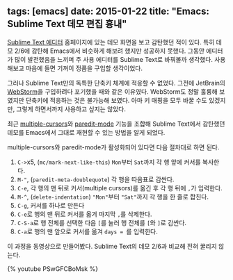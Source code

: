 tags: [emacs]
date: 2015-01-22
title: "Emacs: Sublime Text 데모 편집 흉내"
---
[Sublime Text 에디터](http://www.sublimetext.com/) 홈페이지에 있는 데모 화면을 보고 감탄했던 적이 있다. 특히 데모 2/6에 감탄해 Emacs에서 비슷하게 해보려 했지만 성공하지 못했다. 그동안 에디터가 많이 발전했음을 느끼며 주 사용 에디터를 Sublime Text로 바꿔볼까 생각했다. 사용해보고 마음에 들면 기꺼이 정품을 구입할 생각이었다.<!--more-->

그러나 Sublime Text만의 독특한 단축키 체계에 적응할 수 없었다. 그전에 JetBrain의 [WebStorm](https://www.jetbrains.com/webstorm/)을 구입하려다 포기했을 때와 같은 이유였다. WebStorm도 정말 훌륭해 보였지만 단축키에 적응하는 것은 불가능해 보였다. 아마 키 매핑을 모두 바꿀 수도 있겠지만, 그렇게 하면서까지 사용하고 싶지는 않았다.

최근 [multiple-cursors](https://github.com/magnars/multiple-cursors.el)와 [paredit-mode](http://emacswiki.org/emacs/ParEdit) 기능을 조합해 Sublime Text에서 감탄했던 데모를 Emacs에서 그대로 재현할 수 있는 방법을 알게 되었다.

multiple-cursors와 paredit-mode가 활성화되어 있다면 다음 절차대로 하면 된다.

1. `C->`x5, (`mc/mark-next-like-this`) `Mon`부터 `Sat`까지 각 행 앞에 커서를 복사한다.
2. `M-"`, (`paredit-meta-doublequote`) 각 행을 따옴표로 감싼다.
3. `C-e`, 각 행의 맨 뒤로 커서(multiple cursors)를 옮긴 후 각 행 뒤에 `,`가 입력한다.
4. `M-^`, (`delete-indentation`) `"Mon"`부터 `"Sat"`까지 각 행을 한 줄로 합친다.
5. `C-g`, 커서를 하나로 만든다
6. `C-e`로 행의 맨 뒤로 커서를 옮겨 마지막 `,`를 삭제한다.
7. `C-S-a`로 행 전체를 선택한 다음 `[`를 눌러 행 전체를 `[`와 `]`로 감싼다.
8. `C-a`로 행의 맨 앞으로 커서를 옮겨 `days = `를 입력한다.

이 과정을 동영상으로 만들어봤다. Sublime Text의 데모 2/6과 비교해 전혀 꿀리지 않는다.

{% youtube PSwGFCBoMsk %}
